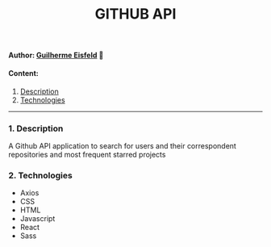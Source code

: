 <h1 align="center"> GITHUB API </h1>
<br>

#### Author: [Guilherme Eisfeld](http:/github.com/campodegelo) 🍅

#### Content:

1. [Description](#Description)
2. [Technologies](#Technologies)

---

### 1. Description <a name="Description"></a>

A Github API application to search for users and their correspondent repositories and most frequent starred projects

### 2. Technologies <a name="Technologies"></a>

- Axios
- CSS
- HTML
- Javascript
- React
- Sass
